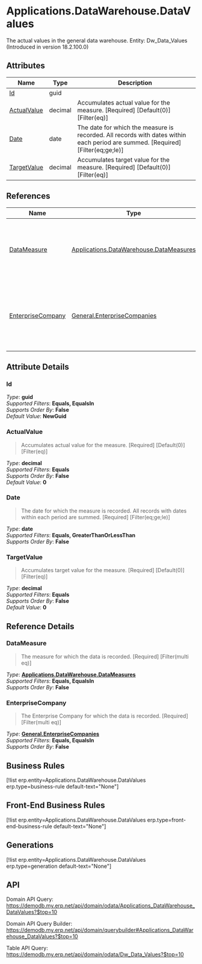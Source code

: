 # Applications.DataWarehouse.DataValues

The actual values in the general data warehouse. Entity: Dw_Data_Values (Introduced in version 18.2.100.0)

## Attributes

| Name | Type | Description |
| ---- | ---- | --- |
| [Id](Applications.DataWarehouse.DataValues.md#Id) | guid |  
| [ActualValue](Applications.DataWarehouse.DataValues.md#ActualValue) | decimal | Accumulates actual value for the measure. [Required] [Default(0)] [Filter(eq)] 
| [Date](Applications.DataWarehouse.DataValues.md#Date) | date | The date for which the measure is recorded. All records with dates within each period are summed. [Required] [Filter(eq;ge;le)] 
| [TargetValue](Applications.DataWarehouse.DataValues.md#TargetValue) | decimal | Accumulates target value for the measure. [Required] [Default(0)] [Filter(eq)] 

## References

| Name | Type | Description |
| ---- | ---- | --- |
| [DataMeasure](Applications.DataWarehouse.DataValues.md#DataMeasure) | [Applications.DataWarehouse.DataMeasures](Applications.DataWarehouse.DataMeasures.md) | The measure for which the data is recorded. [Required] [Filter(multi eq)] |
| [EnterpriseCompany](Applications.DataWarehouse.DataValues.md#EnterpriseCompany) | [General.EnterpriseCompanies](General.EnterpriseCompanies.md) | The Enterprise Company for which the data is recorded. [Required] [Filter(multi eq)] |


## Attribute Details

### Id

_Type_: **guid**  
_Supported Filters_: **Equals, EqualsIn**  
_Supports Order By_: **False**  
_Default Value_: **NewGuid**  

### ActualValue

> Accumulates actual value for the measure. [Required] [Default(0)] [Filter(eq)]

_Type_: **decimal**  
_Supported Filters_: **Equals**  
_Supports Order By_: **False**  
_Default Value_: **0**  

### Date

> The date for which the measure is recorded. All records with dates within each period are summed. [Required] [Filter(eq;ge;le)]

_Type_: **date**  
_Supported Filters_: **Equals, GreaterThanOrLessThan**  
_Supports Order By_: **False**  

### TargetValue

> Accumulates target value for the measure. [Required] [Default(0)] [Filter(eq)]

_Type_: **decimal**  
_Supported Filters_: **Equals**  
_Supports Order By_: **False**  
_Default Value_: **0**  


## Reference Details

### DataMeasure

> The measure for which the data is recorded. [Required] [Filter(multi eq)]

_Type_: **[Applications.DataWarehouse.DataMeasures](Applications.DataWarehouse.DataMeasures.md)**  
_Supported Filters_: **Equals, EqualsIn**  
_Supports Order By_: **False**  

### EnterpriseCompany

> The Enterprise Company for which the data is recorded. [Required] [Filter(multi eq)]

_Type_: **[General.EnterpriseCompanies](General.EnterpriseCompanies.md)**  
_Supported Filters_: **Equals, EqualsIn**  
_Supports Order By_: **False**  



## Business Rules

[!list erp.entity=Applications.DataWarehouse.DataValues erp.type=business-rule default-text="None"]

## Front-End Business Rules

[!list erp.entity=Applications.DataWarehouse.DataValues erp.type=front-end-business-rule default-text="None"]

## Generations

[!list erp.entity=Applications.DataWarehouse.DataValues erp.type=generation default-text="None"]

## API

Domain API Query:
<https://demodb.my.erp.net/api/domain/odata/Applications_DataWarehouse_DataValues?$top=10>

Domain API Query Builder:
<https://demodb.my.erp.net/api/domain/querybuilder#Applications_DataWarehouse_DataValues?$top=10>

Table API Query:
<https://demodb.my.erp.net/api/domain/odata/Dw_Data_Values?$top=10>

